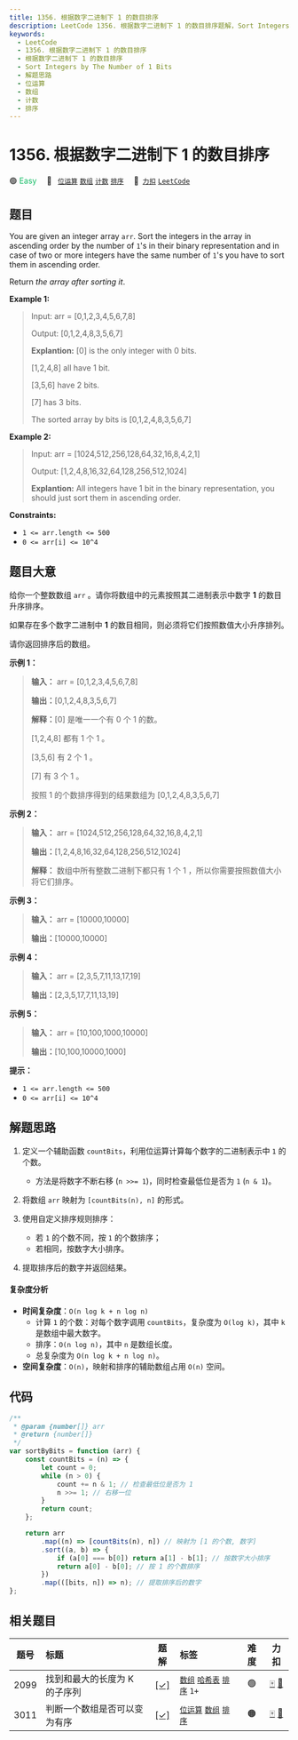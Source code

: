 ```yaml
---
title: 1356. 根据数字二进制下 1 的数目排序
description: LeetCode 1356. 根据数字二进制下 1 的数目排序题解，Sort Integers by The Number of 1 Bits，包含解题思路、复杂度分析以及完整的 JavaScript 代码实现。
keywords:
  - LeetCode
  - 1356. 根据数字二进制下 1 的数目排序
  - 根据数字二进制下 1 的数目排序
  - Sort Integers by The Number of 1 Bits
  - 解题思路
  - 位运算
  - 数组
  - 计数
  - 排序
---
```


# 1356. 根据数字二进制下 1 的数目排序

🟢 <font color=#15bd66>Easy</font>&emsp; 🔖&ensp; [`位运算`](/tag/bit-manipulation.md) [`数组`](/tag/array.md) [`计数`](/tag/counting.md) [`排序`](/tag/sorting.md)&emsp; 🔗&ensp;[`力扣`](https://leetcode.cn/problems/sort-integers-by-the-number-of-1-bits) [`LeetCode`](https://leetcode.com/problems/sort-integers-by-the-number-of-1-bits)

## 题目

You are given an integer array `arr`. Sort the integers in the array in
ascending order by the number of `1`'s in their binary representation and in
case of two or more integers have the same number of `1`'s you have to sort
them in ascending order.

Return _the array after sorting it_.

**Example 1:**

> Input: arr = [0,1,2,3,4,5,6,7,8]
>
> Output: [0,1,2,4,8,3,5,6,7]
>
> **Explantion:** [0] is the only integer with 0 bits.
>
> [1,2,4,8] all have 1 bit.
>
> [3,5,6] have 2 bits.
>
> [7] has 3 bits.
>
> The sorted array by bits is [0,1,2,4,8,3,5,6,7]

**Example 2:**

> Input: arr = [1024,512,256,128,64,32,16,8,4,2,1]
>
> Output: [1,2,4,8,16,32,64,128,256,512,1024]
>
> **Explantion:** All integers have 1 bit in the binary representation, you should just sort them in ascending order.

**Constraints:**

- `1 <= arr.length <= 500`
- `0 <= arr[i] <= 10^4`

## 题目大意

给你一个整数数组 `arr` 。请你将数组中的元素按照其二进制表示中数字 **1** 的数目升序排序。

如果存在多个数字二进制中 **1** 的数目相同，则必须将它们按照数值大小升序排列。

请你返回排序后的数组。

**示例 1：**

> **输入：** arr = [0,1,2,3,4,5,6,7,8]
>
> **输出：**[0,1,2,4,8,3,5,6,7]
>
> **解释：**[0] 是唯一一个有 0 个 1 的数。
>
> [1,2,4,8] 都有 1 个 1 。
>
> [3,5,6] 有 2 个 1 。
>
> [7] 有 3 个 1 。
>
> 按照 1 的个数排序得到的结果数组为 [0,1,2,4,8,3,5,6,7]

**示例 2：**

> **输入：** arr = [1024,512,256,128,64,32,16,8,4,2,1]
>
> **输出：**[1,2,4,8,16,32,64,128,256,512,1024]
>
> **解释：** 数组中所有整数二进制下都只有 1 个 1 ，所以你需要按照数值大小将它们排序。

**示例 3：**

> **输入：** arr = [10000,10000]
>
> **输出：**[10000,10000]

**示例 4：**

> **输入：** arr = [2,3,5,7,11,13,17,19]
>
> **输出：**[2,3,5,17,7,11,13,19]

**示例 5：**

> **输入：** arr = [10,100,1000,10000]
>
> **输出：**[10,100,10000,1000]

**提示：**

- `1 <= arr.length <= 500`
- `0 <= arr[i] <= 10^4`

## 解题思路

1. 定义一个辅助函数 `countBits`，利用位运算计算每个数字的二进制表示中 `1` 的个数。

   - 方法是将数字不断右移 (`n >>= 1`)，同时检查最低位是否为 `1` (`n & 1`)。

2. 将数组 `arr` 映射为 `[countBits(n), n]` 的形式。

3. 使用自定义排序规则排序：
   - 若 `1` 的个数不同，按 `1` 的个数排序；
   - 若相同，按数字大小排序。
4. 提取排序后的数字并返回结果。

#### 复杂度分析

- **时间复杂度**：`O(n log k + n log n)`
  - 计算 `1` 的个数：对每个数字调用 `countBits`，复杂度为 `O(log k)`，其中 `k` 是数组中最大数字。
  - 排序：`O(n log n)`，其中 `n` 是数组长度。
  - 总复杂度为 `O(n log k + n log n)`。
- **空间复杂度**：`O(n)`，映射和排序的辅助数组占用 `O(n)` 空间。

## 代码

```javascript
/**
 * @param {number[]} arr
 * @return {number[]}
 */
var sortByBits = function (arr) {
	const countBits = (n) => {
		let count = 0;
		while (n > 0) {
			count += n & 1; // 检查最低位是否为 1
			n >>= 1; // 右移一位
		}
		return count;
	};

	return arr
		.map((n) => [countBits(n), n]) // 映射为 [1 的个数, 数字]
		.sort((a, b) => {
			if (a[0] === b[0]) return a[1] - b[1]; // 按数字大小排序
			return a[0] - b[0]; // 按 1 的个数排序
		})
		.map(([bits, n]) => n); // 提取排序后的数字
};
```

## 相关题目

<!-- prettier-ignore -->
| 题号 | 标题 | 题解 | 标签 | 难度 | 力扣 |
| :------: | :------ | :------: | :------ | :------: | :------: |
| 2099 | 找到和最大的长度为 K 的子序列 | [[✓]](/problem/2099.md) |  [`数组`](/tag/array.md) [`哈希表`](/tag/hash-table.md) [`排序`](/tag/sorting.md) `1+` | 🟢 | [🀄️](https://leetcode.cn/problems/find-subsequence-of-length-k-with-the-largest-sum) [🔗](https://leetcode.com/problems/find-subsequence-of-length-k-with-the-largest-sum) |
| 3011 | 判断一个数组是否可以变为有序 | [[✓]](/problem/3011.md) |  [`位运算`](/tag/bit-manipulation.md) [`数组`](/tag/array.md) [`排序`](/tag/sorting.md) | 🟠 | [🀄️](https://leetcode.cn/problems/find-if-array-can-be-sorted) [🔗](https://leetcode.com/problems/find-if-array-can-be-sorted) |
